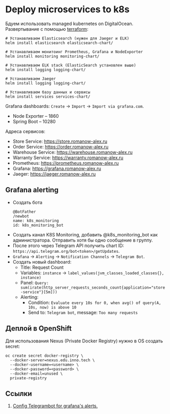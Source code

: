 # Deploy microservices to k8s

Бдуем использовать managed kubernetes on DigitalOcean. Развертывание с
помощью [terraform](https://github.com/Romanow/ansible-kubernetes):

```shell
# Устанавливаем Elasticsearch (нужен для Jaeger и ELK)
helm install elasticsearch elasticsearch-chart/

# Устанавливаем монитоинг Prometheus, Grafana и NodeExporter
helm install monitoring monitoring-chart/

# Устанавливаем ELK stack (ElasticSearch установлен выше)
helm install logging logging-chart/

# Устанавливаем Jaeger
helm install logging logging-chart/

# Устанавливаем базу данных и сервисы
helm install services services-chart/
```

Grafana dashboards: `Create` -> `Import` -> `Import via grafana.com`.

* Node Exporter – 1860
* Spring Boot – 10280

Адреса сервисов:

* Store Service: https://store.romanow-alex.ru
* Order Service: https://order.romanow-alex.ru
* Warehouse Service: https://warehouse.romanow-alex.ru
* Warranty Service: https://warranty.romanow-alex.ru
* Prometheus: https://prometheus.romanow-alex.ru
* Grafana: https://grafana.romanow-alex.ru
* Jaeger: https://jaeger.romanow-alex.ru

## Grafana alerting

* Создать бота
  ```
  @BotFather
  /newbot
  name: k8s_monitoring
  id: k8s_monitoring_bot
  ```
* Создать канал K8S Monitoring, добавить @k8s_monitoring_bot как администратора. Отправить хотя бы одно сообщение в
  группу.
* После этого через Telegram API получить chart ID: `https://api.telegram.org/bot<token>/getUpdates`.
* `Grafana` -> `Alerting` -> `Notification Channels` -> `Telegram Bot`.
* Создать новый dashboard:
    * Title: Request Count
    * Variables: `instance` -> `label_values(jvm_classes_loaded_classes{}, instance)`
    * Panel: `Query: sum(irate(http_server_requests_seconds_count{application="store-service"}[5m]))`
    * Alerting:
        * Condition: `Evaluate every 10s for 0, when avg() of query(A, 10s, now) is above 10`
        * Send to: `Telegram bot`, message: `Too many requests`

## Деплой в OpenShift

Для использования Nexus (Private Docker Registry) нужно в OS создать secret:

```shell
oc create secret docker-registry \
  --docker-server=nexus.edu.inno.tech \
  --docker-username=<username> \
  --docker-password=<password> \
  --docker-email=unused \
  private-registry
```

## Ссылки

1. [Config Telegrambot for grafana's alerts.](https://gist.github.com/ilap/cb6d512694c3e4f2427f85e4caec8ad7)